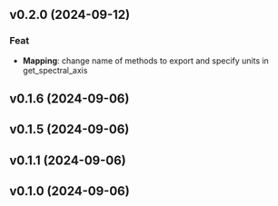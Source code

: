 ## v0.2.0 (2024-09-12)

### Feat

- **Mapping**: change name of methods to export and specify units in get_spectral_axis

## v0.1.6 (2024-09-06)

## v0.1.5 (2024-09-06)

## v0.1.1 (2024-09-06)

## v0.1.0 (2024-09-06)
